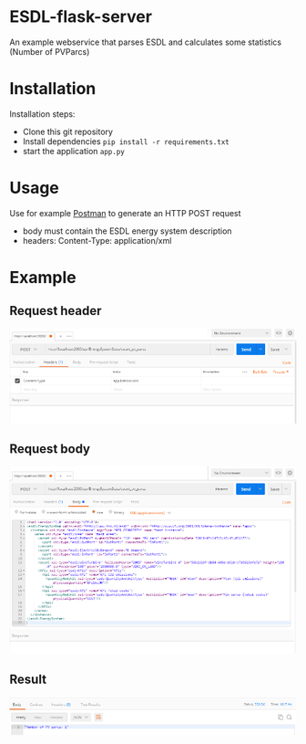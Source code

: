 # ESDL-flask-server
An example webservice that parses ESDL and calculates some statistics (Number of PVParcs)

# Installation

Installation steps:
- Clone this git repository
- Install dependencies `pip install -r requirements.txt`
- start the application `app.py`

# Usage

Use for example [Postman](https://www.getpostman.com/downloads/) to generate an HTTP POST request

- body must contain the ESDL energy system description
- headers: Content-Type: application/xml

# Example

## Request header
![](images/post-request-header.png)

## Request body
![](images/post-request-message-body.png)

## Result
![](images/post-response.png)
